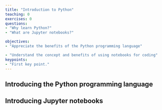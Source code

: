 ```yaml
---
title: "Introduction to Python"
teaching: 0
exercises: 0
questions:
- "Why learn Python?"
- "What are Jupyter notebooks?"

objectives:
- "Appreciate the benefits of the Python programming language"

- "Understand the concept and benefits of using notebooks for coding"
keypoints:
- "First key point."
---
```


## Introducing the Python programming language

## Introducing Jupyter notebooks
